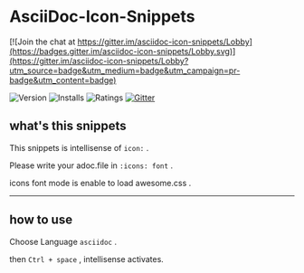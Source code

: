 # AsciiDoc-Icon-Snippets

[![Join the chat at https://gitter.im/asciidoc-icon-snippets/Lobby](https://badges.gitter.im/asciidoc-icon-snippets/Lobby.svg)](https://gitter.im/asciidoc-icon-snippets/Lobby?utm_source=badge&utm_medium=badge&utm_campaign=pr-badge&utm_content=badge)

![Version](https://vsmarketplacebadge.apphb.com/version/SatakeRyota.asciidoc-icon-snippets.svg)
![Installs](https://vsmarketplacebadge.apphb.com/installs/SatakeRyota.asciidoc-icon-snippets.svg)
![Ratings](https://vsmarketplacebadge.apphb.com/rating/SatakeRyota.asciidoc-icon-snippets.svg)
[![Gitter](https://badges.gitter.im/asciidoc-icon-snippets.svg)](https://gitter.im/asciidoc-icon-snippets/Lobby)

## what's this snippets

This snippets is intellisense of `icon:` .

Please write your adoc.file in  `:icons: font` .

icons font mode is enable to load awesome.css .

---

## how to use

Choose Language `asciidoc` .

then `Ctrl + space` , intellisense activates.